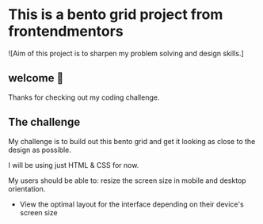 # This is a bento grid project from frontendmentors
![Aim of this project is to sharpen my problem solving and design skills.]

## welcome 👋
Thanks for checking out my coding challenge.

## The challenge

My challenge is to build out this bento grid and get it looking as close to the design as possible.

I will be using just HTML & CSS for now.

My users should be able to: resize the screen size in mobile and desktop orientation.

- View the optimal layout for the interface depending on their device's screen size